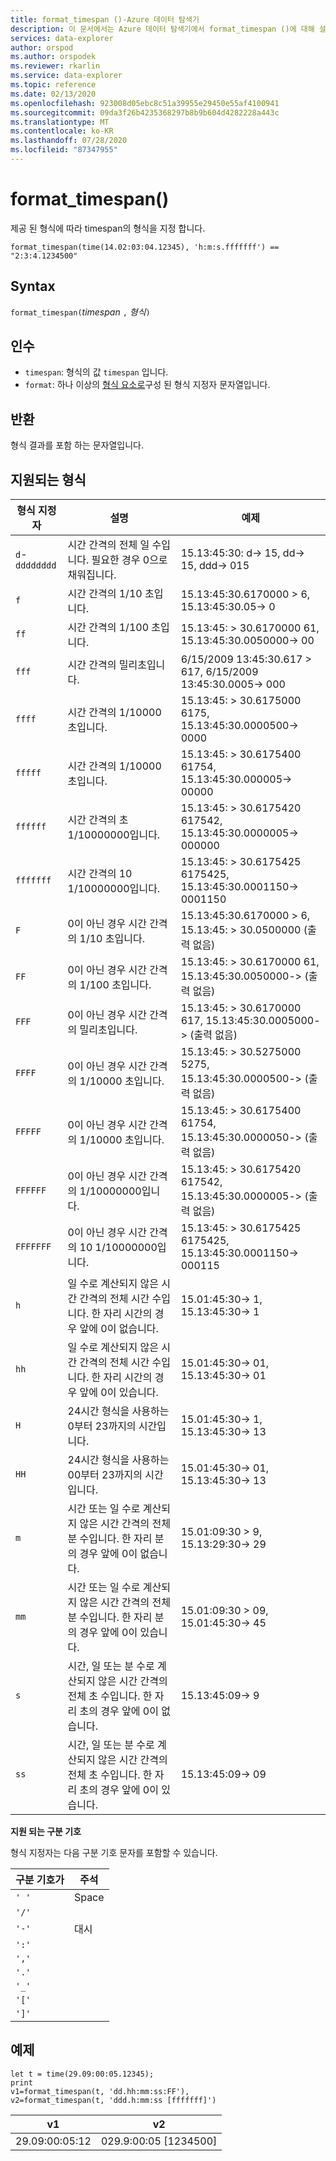 ```yaml
---
title: format_timespan ()-Azure 데이터 탐색기
description: 이 문서에서는 Azure 데이터 탐색기에서 format_timespan ()에 대해 설명 합니다.
services: data-explorer
author: orspod
ms.author: orspodek
ms.reviewer: rkarlin
ms.service: data-explorer
ms.topic: reference
ms.date: 02/13/2020
ms.openlocfilehash: 923008d05ebc8c51a39955e29450e55af4100941
ms.sourcegitcommit: 09da3f26b4235368297b8b9b604d4282228a443c
ms.translationtype: MT
ms.contentlocale: ko-KR
ms.lasthandoff: 07/28/2020
ms.locfileid: "87347955"
---
```

# <a name="format_timespan"></a>format_timespan()

제공 된 형식에 따라 timespan의 형식을 지정 합니다.

```kusto
format_timespan(time(14.02:03:04.12345), 'h:m:s.fffffff') == "2:3:4.1234500"
```

## <a name="syntax"></a>Syntax

`format_timespan(`*timespan* `,` *형식*`)`

## <a name="arguments"></a>인수

* `timespan`: 형식의 값 `timespan` 입니다.
* `format`: 하나 이상의 [형식 요소로](#supported-formats)구성 된 형식 지정자 문자열입니다.

## <a name="returns"></a>반환

형식 결과를 포함 하는 문자열입니다.

## <a name="supported-formats"></a>지원되는 형식

|형식 지정자   |설명    |예제
|---|---|---
|`d`-`dddddddd` |시간 간격의 전체 일 수입니다. 필요한 경우 0으로 채워집니다.|   15.13:45:30: d-> 15, dd-> 15, ddd-> 015
|`f`    |시간 간격의 1/10 초입니다. |15.13:45:30.6170000 > 6, 15.13:45:30.05-> 0
|`ff`   |시간 간격의 1/100 초입니다. |15.13:45: > 30.6170000 61, 15.13:45:30.0050000-> 00
|`fff`  |시간 간격의 밀리초입니다. |6/15/2009 13:45:30.617 > 617, 6/15/2009 13:45:30.0005-> 000
|`ffff` |시간 간격의 1/10000 초입니다. |15.13:45: > 30.6175000 6175, 15.13:45:30.0000500-> 0000
|`fffff`    |시간 간격의 1/10000 초입니다. |15.13:45: > 30.6175400 61754, 15.13:45:30.000005-> 00000
|`ffffff`   |시간 간격의 초 1/10000000입니다. |15.13:45: > 30.6175420 617542, 15.13:45:30.0000005-> 000000
|`fffffff`  |시간 간격의 10 1/10000000입니다. |15.13:45: > 30.6175425 6175425, 15.13:45:30.0001150-> 0001150
|`F`    |0이 아닌 경우 시간 간격의 1/10 초입니다. |15.13:45:30.6170000 > 6, 15.13:45: > 30.0500000 (출력 없음)
|`FF`   |0이 아닌 경우 시간 간격의 1/100 초입니다. |15.13:45: > 30.6170000 61, 15.13:45:30.0050000-> (출력 없음)
|`FFF`  |0이 아닌 경우 시간 간격의 밀리초입니다. |15.13:45: > 30.6170000 617, 15.13:45:30.0005000-> (출력 없음)
|`FFFF` |0이 아닌 경우 시간 간격의 1/10000 초입니다. |15.13:45: > 30.5275000 5275, 15.13:45:30.0000500-> (출력 없음)
|`FFFFF`    |0이 아닌 경우 시간 간격의 1/10000 초입니다. |15.13:45: > 30.6175400 61754, 15.13:45:30.0000050-> (출력 없음)
|`FFFFFF`   |0이 아닌 경우 시간 간격의 1/10000000입니다. |15.13:45: > 30.6175420 617542, 15.13:45:30.0000005-> (출력 없음)
|`FFFFFFF`  |0이 아닌 경우 시간 간격의 10 1/10000000입니다. |15.13:45: > 30.6175425 6175425, 15.13:45:30.0001150-> 000115
|`h`    |일 수로 계산되지 않은 시간 간격의 전체 시간 수입니다. 한 자리 시간의 경우 앞에 0이 없습니다. |15.01:45:30-> 1, 15.13:45:30-> 1
|`hh`   |일 수로 계산되지 않은 시간 간격의 전체 시간 수입니다. 한 자리 시간의 경우 앞에 0이 있습니다. |15.01:45:30-> 01, 15.13:45:30-> 01
|`H`    |24시간 형식을 사용하는 0부터 23까지의 시간입니다. |15.01:45:30-> 1, 15.13:45:30-> 13
|`HH`   |24시간 형식을 사용하는 00부터 23까지의 시간입니다. |15.01:45:30-> 01, 15.13:45:30-> 13
|`m`    |시간 또는 일 수로 계산되지 않은 시간 간격의 전체 분 수입니다. 한 자리 분의 경우 앞에 0이 없습니다. |15.01:09:30 > 9, 15.13:29:30-> 29
|`mm`   |시간 또는 일 수로 계산되지 않은 시간 간격의 전체 분 수입니다. 한 자리 분의 경우 앞에 0이 있습니다. |15.01:09:30 > 09, 15.01:45:30-> 45
|`s`    |시간, 일 또는 분 수로 계산되지 않은 시간 간격의 전체 초 수입니다. 한 자리 초의 경우 앞에 0이 없습니다. |15.13:45:09-> 9
|`ss`   |시간, 일 또는 분 수로 계산되지 않은 시간 간격의 전체 초 수입니다. 한 자리 초의 경우 앞에 0이 있습니다. |15.13:45:09-> 09

**지원 되는 구분 기호**

형식 지정자는 다음 구분 기호 문자를 포함할 수 있습니다.

|구분 기호가|주석|
|---------|-------|
|`' '`| Space|
|`'/'`||
|`'-'`|대시|
|`':'`||
|`','`||
|`'.'`||
|`'_'`||
|`'['`||
|`']'`||

## <a name="examples"></a>예제

<!-- csl: https://help.kusto.windows.net/Samples -->
```kusto
let t = time(29.09:00:05.12345);
print 
v1=format_timespan(t, 'dd.hh:mm:ss:FF'),
v2=format_timespan(t, 'ddd.h:mm:ss [fffffff]')
```

|v1|v2|
|---|---|
|29.09:00:05:12|029.9:00:05 [1234500]|
